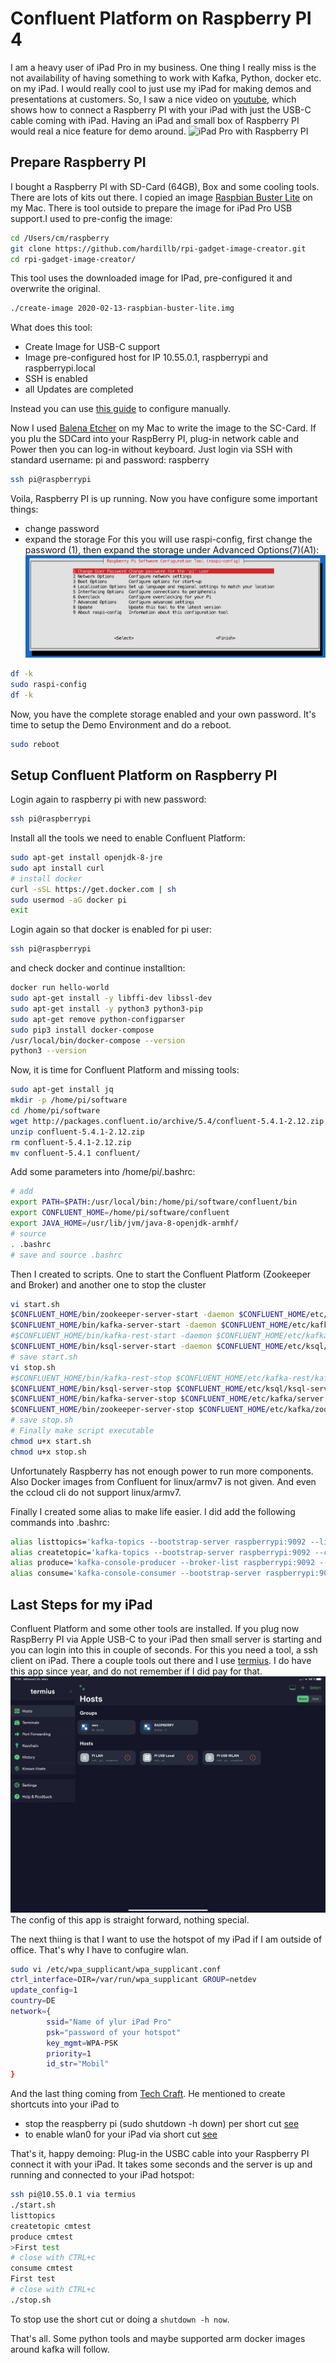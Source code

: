 # Confluent Platform on Raspberry PI 4 

I am a heavy user of iPad Pro in my business. One thing I really miss is the not availability of having something to work with Kafka, Python, docker etc. on my iPad. I would really cool to just use my iPad for making demos and presentations at customers.
So, I saw a nice video on [youtube](https://youtu.be/IR6sDcKo3V8), which shows how to connect a Raspberry PI with your iPad with just the USB-C cable coming with iPad.
Having an iPad and small box of Raspberry PI would real a nice feature for demo around.
![iPad Pro with Raspberry PI](images/00_ipadpro_raspberry.png)

## Prepare Raspberry PI

I bought a Raspberry PI with SD-Card (64GB), Box and some cooling tools. There are lots of kits out there.
I copied an image [Raspbian Buster Lite](https://www.raspberrypi.org/downloads/raspbian/) on my Mac.
There is tool outside to prepare the image for iPad Pro USB support.I used to pre-config the image:
```bash
cd /Users/cm/raspberry
git clone https://github.com/hardillb/rpi-gadget-image-creator.git
cd rpi-gadget-image-creator/
```
This tool uses the downloaded image for IPad, pre-configured it and overwrite the original.
```bash
./create-image 2020-02-13-raspbian-buster-lite.img
```
What does this tool:
* Create Image for USB-C support
* Image pre-configured host for IP 10.55.0.1, raspberrypi and raspberrypi.local
* SSH is enabled
* all Updates are completed

Instead you can use [this guide](https://www.hardill.me.uk/wordpress/2019/11/02/pi4-usb-c-gadget/) to configure manually.   

Now I used [Balena Etcher](https://www.balena.io/etcher/) on my Mac to write the image to the SC-Card.
If you plu the SDCard into your RaspBerry PI, plug-in network cable and Power then you can log-in without keyboard.
Just login via SSH with standard username: pi and password: raspberry
```bash
ssh pi@raspberrypi
```
Voila, Raspberry PI is up running. Now you have configure some important things:
* change password
* expand the storage
For this you will use raspi-config, first change the password (1), then expand the storage under Advanced Options(7)(A1):
![rasp-config](images/02_raspi-config.png)
```bash
df -k
sudo raspi-config
df -k
```
Now, you have the complete storage enabled and your own password. It's time to setup the Demo Environment and do a reboot.
```bash
sudo reboot
```

## Setup Confluent Platform on Raspberry PI
Login again to raspberry pi with new password:
```bash
ssh pi@raspberrypi
```
Install all the tools we need to enable Confluent Platform:
```bash
sudo apt-get install openjdk-8-jre 
sudo apt install curl
# install docker
curl -sSL https://get.docker.com | sh
sudo usermod -aG docker pi
exit
```
Login again so that docker is enabled for pi user:
```bash
ssh pi@raspberrypi
```
and check docker and continue installtion:
```bash
docker run hello-world
sudo apt-get install -y libffi-dev libssl-dev
sudo apt-get install -y python3 python3-pip
sudo apt-get remove python-configparser
sudo pip3 install docker-compose
/usr/local/bin/docker-compose --version
python3 --version
```
Now, it is time for Confluent Platform and missing tools:
```bash
sudo apt-get install jq
mkdir -p /home/pi/software
cd /home/pi/software
wget http://packages.confluent.io/archive/5.4/confluent-5.4.1-2.12.zip
unzip confluent-5.4.1-2.12.zip
rm confluent-5.4.1-2.12.zip
mv confluent-5.4.1 confluent/
```
Add some parameters into /home/pi/.bashrc:
```bash
# add 
export PATH=$PATH:/usr/local/bin:/home/pi/software/confluent/bin
export CONFLUENT_HOME=/home/pi/software/confluent
export JAVA_HOME=/usr/lib/jvm/java-8-openjdk-armhf/
# source
. .bashrc
# save and source .bashrc
```
Then I created to scripts. One to start the Confluent Platform (Zookeeper and Broker) and another one to stop the cluster
```bash
vi start.sh
$CONFLUENT_HOME/bin/zookeeper-server-start -daemon $CONFLUENT_HOME/etc/kafka/zookeeper.properties
$CONFLUENT_HOME/bin/kafka-server-start -daemon $CONFLUENT_HOME/etc/kafka/server.properties
#$CONFLUENT_HOME/bin/kafka-rest-start -daemon $CONFLUENT_HOME/etc/kafka-rest/kafka-rest.properties
$CONFLUENT_HOME/bin/ksql-server-start -daemon $CONFLUENT_HOME/etc/ksql/ksql-server.properties
# save start.sh
vi stop.sh
#$CONFLUENT_HOME/bin/kafka-rest-stop $CONFLUENT_HOME/etc/kafka-rest/kafka-rest.properties
$CONFLUENT_HOME/bin/ksql-server-stop $CONFLUENT_HOME/etc/ksql/ksql-server.properties
$CONFLUENT_HOME/bin/kafka-server-stop $CONFLUENT_HOME/etc/kafka/server.properties
$CONFLUENT_HOME/bin/zookeeper-server-stop $CONFLUENT_HOME/etc/kafka/zookeeper.properties
# save stop.sh
# Finally make script executable
chmod u+x start.sh 
chmod u+x stop.sh 
```

Unfortunately Raspberry has not enough power to run more components. Also Docker images from Confluent for linux/armv7 is not given. And even the ccloud cli do not support linux/armv7.

Finally I created some alias to make life easier. I did add the following commands into .bashrc:
```bash
alias listtopics='kafka-topics --bootstrap-server raspberrypi:9092 --list'
alias createtopic='kafka-topics --bootstrap-server raspberrypi:9092 --create --partitions 1 --replication-factor 1 --topic'
alias produce='kafka-console-producer --broker-list raspberrypi:9092 --topic'
alias consume='kafka-console-consumer --bootstrap-server raspberrypi:9092 --from-beginning --topic'
```
## Last Steps for my iPad
Confluent Platform and some other tools are installed. If you plug now RaspBerry PI via Apple USB-C to your iPad then small server is starting and you can login into this in couple of seconds.
For this you need a tool, a ssh client on iPad. There a couple tools out there and I use [termius](https://termius.com/ios). I do have this app since year, and do not remember if I did pay for that.
![termius](images/03_ipad-termius.PNG)
The config of this app is straight forward, nothing special.

The next thiing is that I want to use the hotspot of my iPad if I am outside of office. That's why I have to confugire wlan.
```bash
sudo vi /etc/wpa_supplicant/wpa_supplicant.conf
ctrl_interface=DIR=/var/run/wpa_supplicant GROUP=netdev
update_config=1
country=DE
network={
        ssid="Name of ylur iPad Pro"
        psk="password of your hotspot"
        key_mgmt=WPA-PSK
        priority=1
        id_str="Mobil"
}
```
And the last thing coming from [Tech Craft](https://youtu.be/SPSlyqo5Q2Q). He mentioned to create shortcuts into your iPad to
* stop the reaspberry pi (sudo shutdown -h down) per short cut [see](https://www.icloud.com/shortcuts/ac9bc8fafc48436c8f824513e8fc9763)
* to enable wlan0 for your iPad via short cut [see](https://www.icloud.com/shortcuts/360c5a095bb64bc6b6097de865fce569c)

That's it, happy demoing:
Plug-in the USBC cable into your Raspberry PI connect it with your iPad. It takes some seconds and the server is up and running and connected to your iPad hotspot:
```bash
ssh pi@10.55.0.1 via termius
./start.sh
listtopics
createtopic cmtest
produce cmtest
>First test
# close with CTRL+c
consume cmtest
First test
# close with CTRL+c
./stop.sh
```

To stop use the short cut or doing a `shutdown -h now`.

That's all. Some python tools and maybe supported arm docker images around kafka will follow.



